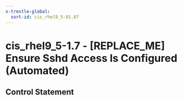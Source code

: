 ```yaml
---
x-trestle-global:
  sort-id: cis_rhel9_5-01.07
---
```


# cis_rhel9_5-1.7 - \[REPLACE_ME\] Ensure Sshd Access Is Configured (Automated)

## Control Statement
